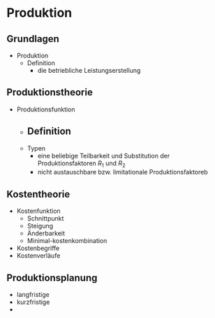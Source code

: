 # Produktion 

## Grundlagen 
- Produktion 
	- Definition 
		- die betriebliche Leistungserstellung 


## Produktionstheorie 
- Produktionsfunktion 
	- Definition 
		- 
	- Typen 
		- eine beliebige Teilbarkeit und Substitution der Produktionsfaktoren $R_1$ und $R_2$ 
		- nicht austauschbare bzw. limitationale Produktionsfaktoreb 

## Kostentheorie 
- Kostenfunktion 
	- Schnittpunkt 
	- Steigung 
	- Änderbarkeit 
	- Minimal-kostenkombination 
- Kostenbegriffe 
- Kostenverläufe 

## Produktionsplanung 
- langfristige 
- kurzfristige 
- 